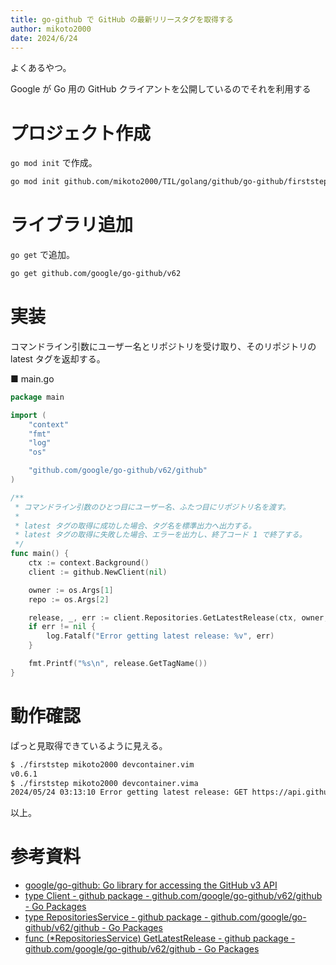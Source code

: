 ```yaml
---
title: go-github で GitHub の最新リリースタグを取得する
author: mikoto2000
date: 2024/6/24
---
```


よくあるやつ。

Google が Go 用の GitHub クライアントを公開しているのでそれを利用する

# プロジェクト作成

`go mod init` で作成。

```sh
go mod init github.com/mikoto2000/TIL/golang/github/go-github/firststep
```

# ライブラリ追加

`go get` で追加。

```sh
go get github.com/google/go-github/v62
```

# 実装

コマンドライン引数にユーザー名とリポジトリを受け取り、そのリポジトリの latest タグを返却する。

■ main.go

```go
package main

import (
	"context"
	"fmt"
	"log"
	"os"

	"github.com/google/go-github/v62/github"
)

/**
 * コマンドライン引数のひとつ目にユーザー名、ふたつ目にリポジトリ名を渡す。
 *
 * latest タグの取得に成功した場合、タグ名を標準出力へ出力する。
 * latest タグの取得に失敗した場合、エラーを出力し、終了コード 1 で終了する。
 */
func main() {
	ctx := context.Background()
	client := github.NewClient(nil)

	owner := os.Args[1]
	repo := os.Args[2]

	release, _, err := client.Repositories.GetLatestRelease(ctx, owner, repo)
	if err != nil {
		log.Fatalf("Error getting latest release: %v", err)
	}

	fmt.Printf("%s\n", release.GetTagName())
}
```

# 動作確認

ぱっと見取得できているように見える。

```sh
$ ./firststep mikoto2000 devcontainer.vim
v0.6.1
$ ./firststep mikoto2000 devcontainer.vima
2024/05/24 03:13:10 Error getting latest release: GET https://api.github.com/repos/mikoto2000/devcontainer.vima/releases/latest: 404 Not Found []
```

以上。


# 参考資料

- [google/go-github: Go library for accessing the GitHub v3 API](https://github.com/google/go-github)
- [type Client - github package - github.com/google/go-github/v62/github - Go Packages](https://pkg.go.dev/github.com/google/go-github/v62/github#Client)
- [type RepositoriesService - github package - github.com/google/go-github/v62/github - Go Packages](https://pkg.go.dev/github.com/google/go-github/v62/github#RepositoriesService)
- [func (\*RepositoriesService) GetLatestRelease - github package - github.com/google/go-github/v62/github - Go Packages](https://pkg.go.dev/github.com/google/go-github/v62/github#RepositoriesService.GetLatestRelease)

